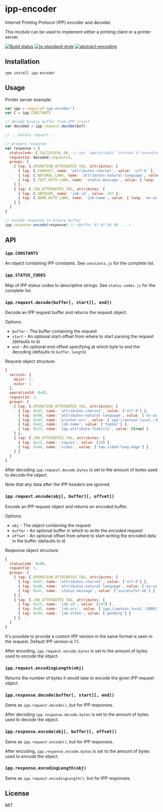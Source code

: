 # ipp-encoder

Internet Printing Protocol (IPP) encoder and decoder.

This module can be used to implement either a printing client or a
printer server.

[![Build status](https://travis-ci.org/watson/ipp-encoder.svg?branch=master)](https://travis-ci.org/watson/ipp-encoder)
[![js-standard-style](https://img.shields.io/badge/code%20style-standard-brightgreen.svg?style=flat)](https://github.com/feross/standard)
[![abstract-encoding](https://img.shields.io/badge/abstract--encoding-compliant-brightgreen.svg?style=flat)](https://github.com/mafintosh/abstract-encoding)

## Installation

```
npm install ipp-encoder
```

## Usage

Printer server example:

```js
var ipp = require('ipp-encoder')
var C = ipp.CONSTANTS

// decode binary buffer from IPP client
var decoded = ipp.request.decode(buf)

// ...handle request...

// prepare response
var response = {
  statusCode: C.SUCCESSFUL_OK, // set `operationId` instead if encoding a request
  requestId: decoded.requestId,
  groups: [
    { tag: C.OPERATION_ATTRIBUTES_TAG, attributes: [
      { tag: C.CHARSET, name: 'attributes-charset', value: 'utf-8' },
      { tag: C.NATURAL_LANG, name: 'attributes-natural-language', value: 'en-us' },
      { tag: C.TEXT_WITH_LANG, name: 'status-message', value: { lang: 'en-us', value: 'successful-ok' } }
    ] },
    { tag: C.JOB_ATTRIBUTES_TAG, attributes: [
      { tag: C.INTEGER, name: 'job-id', value: 147 },
      { tag: C.NAME_WITH_LANG, name: 'job-name', value: { lang: 'en-us', value: 'Foobar' } }
    ] }
  ]
}

// encode response to binary buffer
ipp.response.encode(response) // <Buffer 01 01 00 00 ... >
```

## API

### `ipp.CONSTANTS`

An object containing IPP constants. See `constants.js` for the complete
list.

### `ipp.STATUS_CODES`

Map of IPP status codes to descriptive strings. See `status-codes.js`
for the complete list.

### `ipp.request.decode(buffer[, start][, end])`

Decode an IPP request buffer and returns the request object.

Options:

- `buffer` - The buffer containing the request
- `start` - An optional start-offset from where to start parsing the
  request (defaults to `0`)
- `end` - An optional end-offset specifying at which byte to end the
  decoding (defaults to `buffer.length`)

Request object structure:

```js
{
  version: {
    major: 1,
    minor: 1
  },
  operationId: 0x02,
  requestId: 1,
  groups: [
    { tag: C.OPERATION_ATTRIBUTES_TAG, attributes: [
      { tag: 0x47, name: 'attributes-charset', value: ['utf-8'] },
      { tag: 0x48, name: 'attributes-natural-language', value: ['en-us'] },
      { tag: 0x45, name: 'printer-uri', value: ['ipp://watson.local.:3000/'] },
      { tag: 0x42, name: 'job-name', value: ['foobar'] },
      { tag: 0x22, name: 'ipp-attribute-fidelity', value: [true] }
    ] },
    { tag: C.JOB_ATTRIBUTES_TAG, attributes: [
      { tag: 0x21, name: 'copies', value: [20] },
      { tag: 0x44, name: 'sides', value: ['two-sided-long-edge'] }
    ] }
  ]
}
```

After decoding `ipp.request.decode.bytes` is set to the amount of bytes
used to decode the object.

Note that any data after the IPP headers are ignored.

### `ipp.request.encode(obj[, buffer][, offset])`

Encode an IPP request object and returns en encoded buffer.

Options:

- `obj` - The object containing the request
- `buffer` - An optional buffer in which to write the encoded request
- `offset` - An optional offset from where to start writing the encoded
  data in the buffer (defaults to `0`)

Response object structure:

```js
{
  statusCode: 0x00,
  requestId: 1,
  groups: [
    { tag: C.OPERATION_ATTRIBUTES_TAG, attributes: [
      { tag: 0x47, name: 'attributes-charset', value: ['utf-8'] },
      { tag: 0x48, name: 'attributes-natural-language', value: ['en-us'] },
      { tag: 0x41, name: 'status-message', value: ['successful-ok'] }
    ] },
    { tag: C.JOB_ATTRIBUTES_TAG, attributes: [
      { tag: 0x21, name: 'job-id', value: [147] },
      { tag: 0x45, name: 'job-uri', value: ['ipp://watosn.local.:3000/123'] }
      { tag: 0x44, name: 'job-state', value: ['pending'] }
    ] }
  ]
}
```

It's possible to provide a custom IPP version in the same format is seen
in the request. Default IPP version is 1.1.

After encoding, `ipp.request.encode.bytes` is set to the amount of bytes
used to encode the object.

### `ipp.request.encodingLength(obj)`

Returns the number of bytes it would take to encode the given IPP
request object.

### `ipp.response.decode(buffer[, start][, end])`

Same as `ipp.request.decode()`, but for IPP responses.

After decoding `ipp.response.decode.bytes` is set to the amount of bytes
used to decode the object.

### `ipp.response.encode(obj[, buffer][, offset])`

Same as `ipp.request.encode()`, but for IPP responses.

After encoding, `ipp.response.encode.bytes` is set to the amount of bytes
used to encode the object.

### `ipp.response.encodingLength(obj)`

Same as `ipp.request.encodingLength()`, but for IPP responses.

## License

MIT
